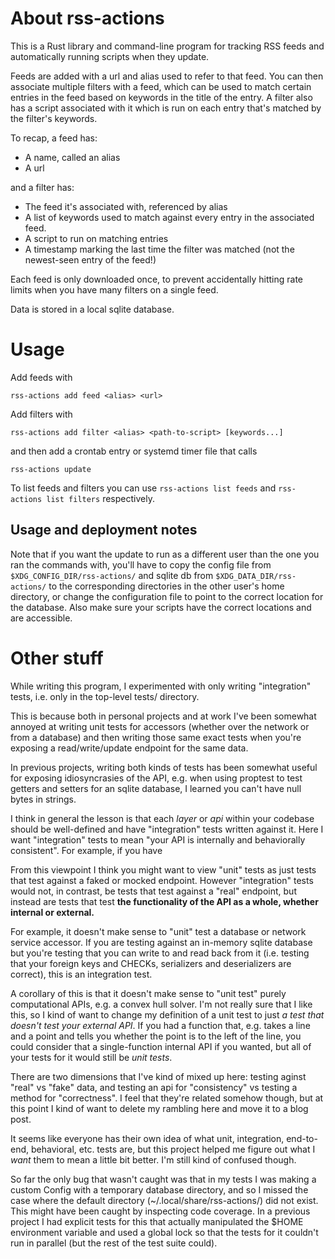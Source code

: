 # About rss-actions

This is a Rust library and command-line program for tracking RSS feeds and automatically running scripts when they update.

Feeds are added with a url and alias used to refer to that feed. You can then associate multiple filters with a feed, which can be used to match certain entries in the feed based on keywords in the title of the entry. A filter also has a script associated with it which is run on each entry that's matched by the filter's keywords.

To recap, a feed has:

- A name, called an alias
- A url

and a filter has:

- The feed it's associated with, referenced by alias
- A list of keywords used to match against every entry in the associated feed.
- A script to run on matching entries
- A timestamp marking the last time the filter was matched (not the newest-seen entry of the feed!)

Each feed is only downloaded once, to prevent accidentally hitting rate limits when you have many filters on a single feed.

Data is stored in a local sqlite database.

# Usage

Add feeds with

```
rss-actions add feed <alias> <url>
```

Add filters with

```
rss-actions add filter <alias> <path-to-script> [keywords...]
```

and then add a crontab entry or systemd timer file that calls

```
rss-actions update
```

To list feeds and filters you can use `rss-actions list feeds` and `rss-actions list filters` respectively.

## Usage and deployment notes
Note that if you want the update to run as a different user than the one you ran the commands with, you'll have to copy the config file from `$XDG_CONFIG_DIR/rss-actions/` and sqlite db from `$XDG_DATA_DIR/rss-actions/` to the corresponding directories in the other user's home directory, or change the configuration file to point to the correct location for the database. Also make sure your scripts have the correct locations and are accessible.

# Other stuff

While writing this program, I experimented with only writing "integration" tests, i.e. only in the top-level tests/ directory.

This is because both in personal projects and at work I've been somewhat annoyed at writing unit tests for accessors (whether over the network or from a database) and then writing those same exact tests when you're exposing a read/write/update endpoint for the same data.

In previous projects, writing both kinds of tests has been somewhat useful for exposing idiosyncrasies of the API, e.g. when using proptest to test getters and setters for an sqlite database, I learned you can't have null bytes in strings.

I think in general the lesson is that each *layer* or *api* within your codebase should be well-defined and have "integration" tests written against it. Here I want "integration" tests to mean "your API is internally and behaviorally consistent". For example, if you have

From this viewpoint I think you might want to view "unit" tests as just tests that test against a faked or mocked endpoint. However "integration" tests would not, in contrast, be tests that test against a "real" endpoint, but instead are tests that test **the functionality of the API as a whole, whether internal or external.**

For example, it doesn't make sense to "unit" test a database or network service accessor. If you are testing against an in-memory sqlite database but you're testing that you can write to and read back from it (i.e. testing that your foreign keys and CHECKs, serializers and deserializers are correct), this is an integration test.

A corollary of this is that it doesn't make sense to "unit test" purely computational APIs, e.g. a convex hull solver. I'm not really sure that I like this, so I kind of want to change my definition of a unit test to just *a test that doesn't test your external API*. If you had a function that, e.g. takes a line and a point and tells you whether the point is to the left of the line, you could consider that a single-function internal API if you wanted, but all of your tests for it would still be *unit tests*.

There are two dimensions that I've kind of mixed up here: testing aginst "real" vs "fake" data, and testing an api for "consistency" vs testing a method for "correctness". I feel that they're related somehow though, but at this point I kind of want to delete my rambling here and move it to a blog post.

It seems like everyone has their own idea of what unit, integration, end-to-end, behavioral, etc. tests are, but this project helped me figure out what I *want* them to mean a little bit better. I'm still kind of confused though.


So far the only bug that wasn't caught was that in my tests I was making a custom Config with a temporary database directory, and so I missed the case where the default directory (~/.local/share/rss-actions/) did not exist. This might have been caught by inspecting code coverage. In a previous project I had explicit tests for this that actually manipulated the $HOME environment variable and used a global lock so that the tests for it couldn't run in parallel (but the rest of the test suite could).
